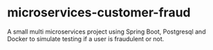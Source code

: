# microservices-customer-fraud
A small multi microservices project using Spring Boot, Postgresql and Docker to simulate testing if a user is fraudulent or not.

